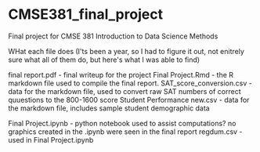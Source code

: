 # CMSE381_final_project
Final project for CMSE 381 Introduction to Data Science Methods


WHat each file does (I'ts been a year, so I had to figure it out, not enitrely sure what all of them do, but here's what I was able to find)

final report.pdf - final writeup for the project
Final Project.Rmd - the R markdown file used to compile the final report.
SAT_score_conversion.csv - data for the markdown file, used to convert raw SAT numbers of correct quuestions to the 800-1600 score
Student Performance new.csv - data for the markdown file, includes sample student demographic data

Final Project.ipynb - python notebook used to assist computations?  no graphics created in the .ipynb were seen in the final report
regdum.csv - used in Final Project.ipynb
